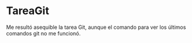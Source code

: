 # TareaGit
Me resultó asequible la tarea Git, aunque el comando para ver los últimos comandos git no me funcionó.
